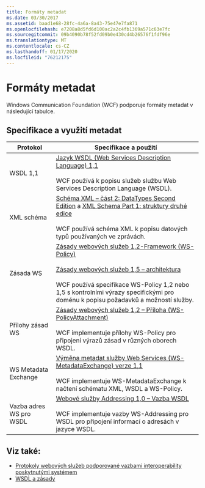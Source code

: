 ```yaml
---
title: Formáty metadat
ms.date: 03/30/2017
ms.assetid: baad1e68-28fc-4a6a-8a43-75e47e7fa871
ms.openlocfilehash: e7208a8d5fd6d100ac2a2c4fb1369a571c63e7fc
ms.sourcegitcommit: 09b4090b78f52fd09b0e430cd4b26576f1fdf96e
ms.translationtype: MT
ms.contentlocale: cs-CZ
ms.lasthandoff: 01/17/2020
ms.locfileid: "76212175"
---
```

# <a name="metadata-formats"></a>Formáty metadat
Windows Communication Foundation (WCF) podporuje formáty metadat v následující tabulce.  
  
## <a name="metadata-specifications-and-usage"></a>Specifikace a využití metadat  
  
|Protokol|Specifikace a použití|  
|--------------|-----------------------------|  
|WSDL 1,1|[Jazyk WSDL (Web Services Description Language) 1,1](https://www.w3.org/TR/wsdl/)<br /><br /> WCF používá k popisu služeb službu Web Services Description Language (WSDL).|  
|XML schéma|[Schéma XML – část 2: DataTypes Second Edition](https://www.w3.org/TR/2004/REC-xmlschema-2-20041028/) a [XML Schema Part 1: struktury druhé edice](https://www.w3.org/TR/2004/REC-xmlschema-1-20041028/)<br /><br /> WCF používá schéma XML k popisu datových typů používaných ve zprávách.|  
|Zásada WS|[Zásady webových služeb 1,2-Framework (WS-Policy)](https://www.w3.org/Submission/WS-Policy/)<br /><br /> [Zásady webových služeb 1,5 – architektura](https://www.w3.org/TR/ws-policy/)<br /><br /> WCF používá specifikace WS-Policy 1,2 nebo 1,5 s kontrolními výrazy specifickými pro doménu k popisu požadavků a možností služby.|  
|Přílohy zásad WS|[Zásady webových služeb 1,2 – Příloha (WS-PolicyAttachment)](https://www.w3.org/Submission/WS-PolicyAttachment/)<br /><br /> WCF implementuje přílohy WS-Policy pro připojení výrazů zásad v různých oborech WSDL.|  
|WS Metadata Exchange|[Výměna metadat služby Web Services (WS-MetadataExchange) verze 1,1](https://specs.xmlsoap.org/ws/2004/09/mex/WS-MetadataExchange.pdf)<br /><br /> WCF implementuje WS-MetadataExchange k načtení schématu XML, WSDL a WS-Policy.|  
|Vazba adres WS pro WSDL|[Webové služby Addressing 1,0 – Vazba WSDL](https://www.w3.org/TR/ws-addr-wsdl/)<br /><br /> WCF implementuje vazby WS-Addressing pro WSDL pro připojení informací o adresách v jazyce WSDL.|  
  
## <a name="see-also"></a>Viz také:

- [Protokoly webových služeb podporované vazbami interoperability poskytnutými systémem](../../../../docs/framework/wcf/feature-details/web-services-protocols-supported-by-system-provided-interoperability-bindings.md)
- [WSDL a zásady](../../../../docs/framework/wcf/feature-details/wsdl-and-policy.md)

